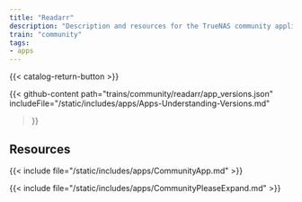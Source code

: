 ```yaml
---
title: "Readarr"
description: "Description and resources for the TrueNAS community application called Readarr."
train: "community"
tags:
- apps
---
```


{{< catalog-return-button >}}

{{< github-content 
    path="trains/community/readarr/app_versions.json"
	includeFile="/static/includes/apps/Apps-Understanding-Versions.md"
>}}

## Resources

{{< include file="/static/includes/apps/CommunityApp.md" >}}

{{< include file="/static/includes/apps/CommunityPleaseExpand.md" >}}

<!--
<div class="docs-sections">

{{< doc-card title="<appname> Deployments" link="/resources/"
descr="How to deploy and configure the <appname> app." >}}

</div>
-->
